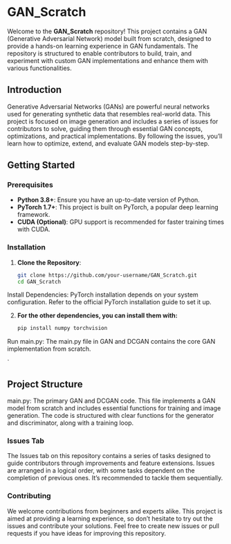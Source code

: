 # GAN_Scratch

Welcome to the **GAN_Scratch** repository! This project contains a GAN (Generative Adversarial Network) model built from scratch, designed to provide a hands-on learning experience in GAN fundamentals. The repository is structured to enable contributors to build, train, and experiment with custom GAN implementations and enhance them with various functionalities.

## Introduction
Generative Adversarial Networks (GANs) are powerful neural networks used for generating synthetic data that resembles real-world data. This project is focused on image generation and includes a series of issues for contributors to solve, guiding them through essential GAN concepts, optimizations, and practical implementations. By following the issues, you’ll learn how to optimize, extend, and evaluate GAN models step-by-step.

## Getting Started

### Prerequisites
- **Python 3.8+**: Ensure you have an up-to-date version of Python.
- **PyTorch 1.7+**: This project is built on PyTorch, a popular deep learning framework.
- **CUDA (Optional)**: GPU support is recommended for faster training times with CUDA.

### Installation
1. **Clone the Repository**:
   ```bash
   git clone https://github.com/your-username/GAN_Scratch.git
   cd GAN_Scratch
Install Dependencies: PyTorch installation depends on your system configuration. Refer to the official PyTorch installation guide to set it up.

2. **For the other dependencies, you can install them with:**

   ```bash
   pip install numpy torchvision

Run main.py: The main.py file in GAN and DCGAN contains the core GAN implementation from scratch.

   `
## Project Structure
main.py: The primary GAN and DCGAN code. This file implements a GAN model from scratch and includes essential functions for training and image generation. The code is structured with clear functions for the generator and discriminator, along with a training loop.

### Issues Tab
The Issues tab on this repository contains a series of tasks designed to guide contributors through improvements and feature extensions. Issues are arranged in a logical order, with some tasks dependent on the completion of previous ones. It’s recommended to tackle them sequentially.



### Contributing
We welcome contributions from beginners and experts alike. This project is aimed at providing a learning experience, so don’t hesitate to try out the issues and contribute your solutions. Feel free to create new issues or pull requests if you have ideas for improving this repository.

